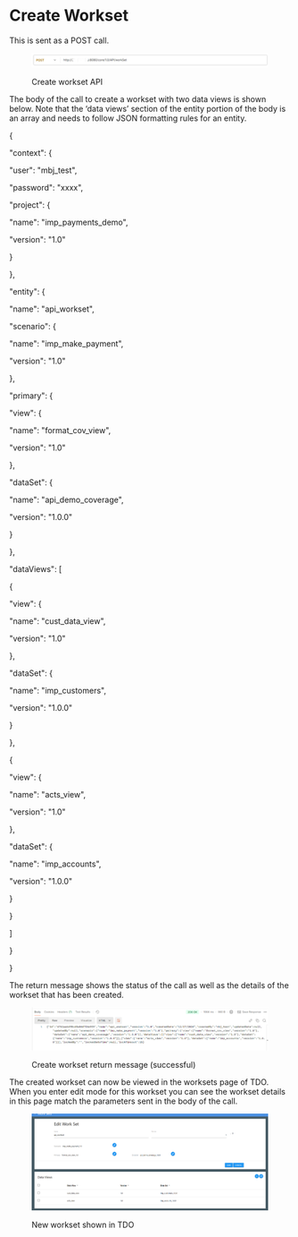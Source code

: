 # Create Workset

This is sent as a POST call.

&#x20;

<figure><img src="../../../../../.gitbook/assets/image (60).png" alt=""><figcaption><p>Create workset API</p></figcaption></figure>

&#x20;The body of the call to create a workset with two data views is shown below. Note that the ‘data views’ section of the entity portion of the body is an array and needs to follow JSON formatting rules for an entity.

&#x20;

{

&#x20;   "context": {

&#x20;       "user": "mbj\_test",

&#x20;       "password": "xxxx",

&#x20;       "project": {

&#x20;           "name": "imp\_payments\_demo",

&#x20;           "version": "1.0"

&#x20;       }

&#x20;   },

&#x20;   "entity": {

&#x20;       "name": "api\_workset",

&#x20;       "scenario": {

&#x20;           "name": "imp\_make\_payment",

&#x20;           "version": "1.0"

&#x20;       },

&#x20;       "primary": {

&#x20;           "view": {

&#x20;               "name": "format\_cov\_view",

&#x20;               "version": "1.0"

&#x20;           },

&#x20;           "dataSet": {

&#x20;               "name": "api\_demo\_coverage",

&#x20;               "version": "1.0.0"

&#x20;           }

&#x20;       },

&#x20;       "dataViews": \[

&#x20;           {

&#x20;             "view": {

&#x20;               "name": "cust\_data\_view",

&#x20;               "version": "1.0"

&#x20;           },

&#x20;           "dataSet": {

&#x20;               "name": "imp\_customers",

&#x20;               "version": "1.0.0"

&#x20;           }

&#x20;           },

&#x20;           {

&#x20;             "view": {

&#x20;               "name": "acts\_view",

&#x20;               "version": "1.0"

&#x20;           },

&#x20;           "dataSet": {

&#x20;               "name": "imp\_accounts",

&#x20;               "version": "1.0.0"

&#x20;           }           &#x20;

&#x20;           }           &#x20;

&#x20;       ]

&#x20;   }

}

&#x20;

The return message shows the status of the call as well as the details of the workset that has been created.

&#x20;

<figure><img src="../../../../../.gitbook/assets/image (61).png" alt=""><figcaption><p>Create workset return message (successful)</p></figcaption></figure>

&#x20;

The created workset can now be viewed in the worksets page of TDO.  When you enter edit mode for this workset you can see the workset details in this page match the parameters sent in the body of the call.

&#x20;

<figure><img src="../../../../../.gitbook/assets/image (62).png" alt=""><figcaption><p>New workset shown in TDO</p></figcaption></figure>
